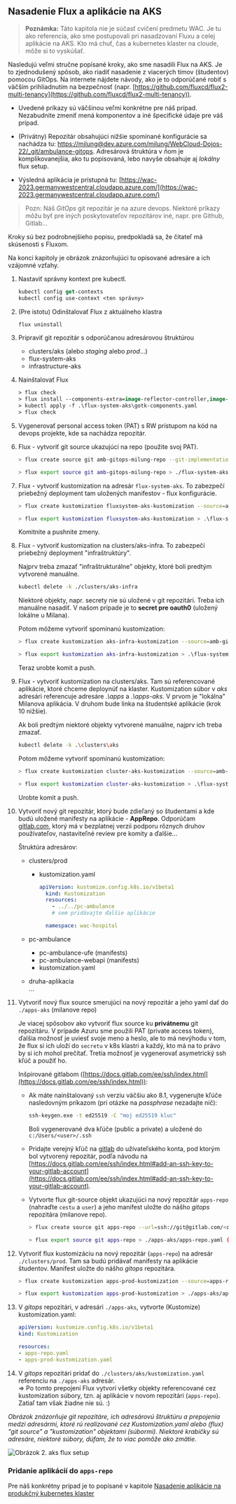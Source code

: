 ## Nasadenie Flux a aplikácie na AKS

> __Poznámka:__ Táto kapitola nie je súčasť cvičení predmetu WAC. Je tu ako referencia, ako sme postupovali pri nasadzovaní Fluxu a celej aplikácie na AKS. Kto má chuť, čas a kubernetes klaster na cloude, môže si to vyskúšať.

Nasledujú veľmi stručne popísané kroky, ako sme nasadili Flux na AKS. Je to zjednodušený spôsob, ako riadiť nasadenie z viacerých tímov (študentov) pomocou GitOps. Na internete nájdete návody, ako je to odporúčané robiť s väčším prihliadnutím na bezpečnosť (napr. [https://github.com/fluxcd/flux2-multi-tenancy](https://github.com/fluxcd/flux2-multi-tenancy)).

- Uvedené príkazy sú väčšinou veľmi konkrétne pre náš prípad. Nezabudnite zmeniť mená komponentov a iné špecifické údaje pre váš prípad.

- (Privátny) Repozitár obsahujúci nižšie spomínané konfigurácie sa nachádza tu: [https://milung@dev.azure.com/milung/WebCloud-Dojos-22/_git/ambulance-gitops](https://milung@dev.azure.com/milung/WebCloud-Dojos-22/_git/ambulance-gitops). Adresárová štruktúra v ňom je komplikovanejšia, ako tu popisovaná, lebo navyše obsahuje aj _lokálny_ flux setup.

- Výsledná aplikácia je prístupná tu: [https://wac-2023.germanywestcentral.cloudapp.azure.com/](https://wac-2023.germanywestcentral.cloudapp.azure.com/)

> Pozn: Náš _GitOps_ git repozitár je na azure devops. Niektoré príkazy môžu byť pre iných poskytovateľov repozitárov iné, napr. pre Github, Gitlab...

Kroky sú bez podrobnejšieho popisu, predpokladá sa, že čitateľ má skúsenosti s Fluxom.

Na konci kapitoly je obrázok znázorňujúci tu opisované adresáre a ich vzájomné vzťahy.

1. Nastaviť správny kontext pre kubectl.

    ```ps
    kubectl config get-contexts
    kubectl config use-context <ten správny>
    ```

2. (Pre istotu) Odinštalovať Flux z aktuálneho klastra

    ```ps
    flux uninstall
    ```

3. Pripraviť git repozitár s odporúčanou adresárovou štruktúrou
    - clusters/aks (alebo _staging_ alebo _prod_...)
    - flux-system-aks
    - infrastructure-aks
  
4. Nainštalovať Flux

    ```ps
    > flux check
    > flux install --components-extra=image-reflector-controller,image-automation-controller --export > .\flux-system-aks\gotk-components.yaml
    > kubectl apply -f .\flux-system-aks\gotk-components.yaml
    > flux check
    ```

5. Vygenerovať personal access token (PAT) s RW prístupom na kód na devops projekte, kde sa nachádza repozitár.

6. Flux - vytvoriť git source ukazujúci na repo (použite svoj PAT).

    ```bash
    > flux create source git amb-gitops-milung-repo --git-implementation=libgit2 --url=https://milung@dev.azure.com/milung/WebCloud-Dojos-22/_git/ambulance-gitops --branch=master --username=git --password=<PAT> --interval=60s

    > flux export source git amb-gitops-milung-repo > ./flux-system-aks/amb-gitops-milung-repo.yaml
    ```

7. Flux - vytvoriť kustomization na adresár `flux-system-aks`. To zabezpečí priebežný deployment tam uložených manifestov - flux konfigurácie.

    ```bash
    > flux create kustomization fluxsystem-aks-kustomization --source=amb-gitops-milung-repo --path="./flux-system-aks" --prune=true --interval=2m

    > flux export kustomization fluxsystem-aks-kustomization > .\flux-system-aks\fluxsystem-aks-kustomization.yaml
    ```

    Komitnite a pushnite zmeny.

8. Flux - vytvoriť kustomization na clusters/aks-infra. To zabezpečí priebežný deployment "infraštruktúry".

    Najprv treba zmazať "infraštrukturálne" objekty, ktoré boli predtým vytvorené manuálne.

    ```bash
    kubectl delete -k ./clusters/aks-infra
    ```

    Niektoré objekty, napr. secrety nie sú uložené v git repozitári. Treba ich manuálne nasadiť. V našom prípade je to __secret pre oauth0__ (uložený lokálne u Milana).

    Potom môžeme vytvoriť spomínanú kustomization:

    ```bash
    > flux create kustomization aks-infra-kustomization --source=amb-gitops-milung-repo --path="./clusters/aks-infra" --prune=true --interval=2m
    
    > flux export kustomization aks-infra-kustomization > .\flux-system-aks\aks-infra-kustomization.yaml
    ```

    Teraz urobte komit a push.

9. Flux - vytvoriť kustomization na clusters/aks. Tam sú referencované aplikácie, ktoré chceme deploynúť na klaster. Kustomization súbor v _aks_ adresári referencuje adresáre _.\apps_ a _.\apps-aks_. V prvom je "lokálna" Milanova aplikácia. V druhom bude linka na študentské aplikácie (krok 10 nižšie).

    Ak boli predtým niektoré objekty vytvorené manuálne, najprv ich treba zmazať.

    ```bash
    kubectl delete -k .\clusters\aks
    ```

    Potom môžeme vytvoriť spomínanú kustomization:

    ```bash
    > flux create kustomization cluster-aks-kustomization --source=amb-gitops-milung-repo --path="./clusters/aks" --prune=true --interval=2m

    > flux export kustomization cluster-aks-kustomization > .\flux-system-aks\cluster-aks-kustomization.yaml
    ```

    Urobte komit a push.

10. Vytvoriť nový git repozitár, ktorý bude zdieľaný so študentami a kde budú uložené manifesty na aplikácie - __AppRepo__. Odporúčam [gitlab.com](https://about.gitlab.com/), ktorý má v bezplatnej verzii podporu rôznych druhov používateľov, nastaviteľné review pre komity a ďalšie...

    Štruktúra adresárov:
    - clusters/prod
      - kustomization.yaml  

        ```yaml
        apiVersion: kustomize.config.k8s.io/v1beta1
          kind: Kustomization
          resources:
            - ../../pc-ambulance
            # sem pridávajte ďalšie aplikácie

          namespace: wac-hospital
        ```

    - pc-ambulance
      - pc-ambulance-ufe (manifests)
      - pc-ambulance-webapi (manifests)
      - kustomization.yaml
    - druha-aplikacia  
    ...

11. Vytvoriť nový flux source smerujúci na nový repozitár a jeho yaml dať do `./apps-aks` (milanove repo)

    Je viacej spôsobov ako vytvoriť flux source ku __privátnemu__ git repozitáru. V prípade Azuru sme použili PAT (private access token), ďalšia možnosť je uviesť svoje meno a heslo, ale to má nevýhodu v tom, že flux si ich uloží do `secretu` v k8s klastri a každý, kto má na to právo by si ich mohol prečítať. Tretia možnosť je vygenerovať asymetrický ssh kľúč a použiť ho.

     Inšpirované gitlabom ([https://docs.gitlab.com/ee/ssh/index.html](https://docs.gitlab.com/ee/ssh/index.html)):
    - Ak máte nainštalovaný `ssh` verziu väčšiu ako 8.1, vygenerujte kľúče nasledovným príkazom (pri otázke na _passphrase_ nezadajte nič):

      ```bash
      ssh-keygen.exe -t ed25519 -C "moj ed25519 kluc"
      ```

      Boli vygenerované dva kľúče (public a private) a uložené do `c:/Users/<user>/.ssh`

    - Pridajte verejný kľúč na [gitlab](https://about.gitlab.com/) do užívateľského konta, pod ktorým bol vytvorený repozitár, podľa návodu na [https://docs.gitlab.com/ee/ssh/index.html#add-an-ssh-key-to-your-gitlab-account](https://docs.gitlab.com/ee/ssh/index.html#add-an-ssh-key-to-your-gitlab-account).

    - Vytvorte flux git-source objekt ukazujúci na nový repozitár `apps-repo` (nahraďte `cestu` a `user`) a jeho manifest uložte do nášho _gitops_ repozitára (milanove repo).

      ```bash
      > flux create source git apps-repo --url=ssh://git@gitlab.com/<cesta ku git repozitaru> --branch=main --interval=1m --ssh-key-algorithm=ed25519 --private-key-file=c:/Users/<user>/.ssh/id_ed25519

      > flux export source git apps-repo > ./apps-aks/apps-repo.yaml (milanove repo)
      ```

12. Vytvoriť flux kustomizáciu na nový repozitár (`apps-repo`) na adresár `./clusters/prod`. Tam sa budú pridávať manifesty na aplikácie študentov. Manifest uložte do nášho _gitops_ repozitára.

    ```bash
    > flux create kustomization apps-prod-kustomization --source=apps-repo --path="./clusters/prod" --prune=true --interval=2m

    > flux export kustomization apps-prod-kustomization > ./apps-aks/apps-prod-kustomization.yaml
    ```

13. V _gitops_ repozitári, v adresári `./apps-aks`, vytvorte (Kustomize) kustomization.yaml:

    ```yaml
    apiVersion: kustomize.config.k8s.io/v1beta1
    kind: Kustomization

    resources:
    - apps-repo.yaml
    - apps-prod-kustomization.yaml
    ```

14. V _gitops_ repozitári pridať do `./clusters/aks/kustomization.yaml` referenciu na `./apps-aks` adresár.  
=> Po tomto prepojení Flux vytvorí všetky objekty referencované cez kustomization súbory, tzn. aj aplikácie v novom repozitári (`apps-repo`). Zatiaľ tam však žiadne nie sú. :)

_Obrázok znázorňuje git repozitáre, ich adresárovú štruktúru a prepojenia medzi adresármi, ktoré rú realizované cez Kustomization.yaml alebo (flux) "git source" a "kustomization" objektami (súbormi). Niektoré krabičky sú adresáre, niektoré súbory, dúfam, že to viac pomôže ako zmätie._

![Obrázok 2. aks flux setup](../img/dojo-flux-aks-setup.png)

### Pridanie aplikácií do `apps-repo`

Pre náš konkrétny prípad je to popísané v kapitole [Nasadenie aplikácie na produkčný kubernetes klaster](/v2/02.Web-Components/dojo/010-production-deployment.md)
